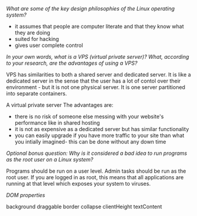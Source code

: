 *What are some of the key design philosophies of the Linux operating system?*

- it assumes that people are computer literate and that they know what they are doing
- suited for hacking 
- gives user complete control 

*In your own words, what is a VPS (virtual private server)? What, according to your research, are the advantages of using a VPS?*

VPS has similarities to both a shared server and dedicated server. It is like a dedicated server in the sense that the user has a lot of contol over their environment - but it is not one physical server. It is one server partitioned into separate containers. 

A virtual private server 
The advantages are:

- there is no risk of someone else messing with your website's performance like in shared hosting
- it is not as expensive as a dedicated server but has similar functionality 
- you can easily upgrade if you have more traffic to your site than what you intially imagined- this can be done without any down time  

*Optional bonus question: Why is it considered a bad idea to run programs as the root user on a Linux system?*

Programs should be run on a user level. Admin tasks should be run as the root user. If you are logged in as root, this means that all applications are running at that level which exposes your system to viruses.

*DOM properties*

background
draggable
border collapse 
clientHeight
textContent
